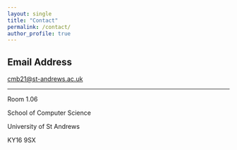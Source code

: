 ```yaml
---
layout: single
title: "Contact"
permalink: /contact/
author_profile: true
---
```


Email Address
-----
<a href="mailto:cmb21@st-andrews.ac.uk">cmb21@st-andrews.ac.uk</a>

-----
Room 1.06

School of Computer Science

University of St Andrews

KY16 9SX
